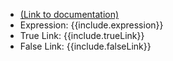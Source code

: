 <ul>
<li><a href="https://help.webex.com/en-us/article/n5595zd/Webex-Contact-Center-Setup-and-Administration-Guide#Cisco_Generic_Topic.dita_833d4535-beb6-49e9-816d-e5cbd01b18cc" target="_blank">(Link to documentation)</a></li>
<li>Expression: {{include.expression}}</li>
<li>True Link: {{include.trueLink}}</li>
<li>False Link: {{include.falseLink}}</li>
</ul>

<script> (function() {Array.from(document.querySelectorAll("li")).forEach((element) => {element.innerHTML = element.innerHTML.replaceAll("\\","")})})()</script>